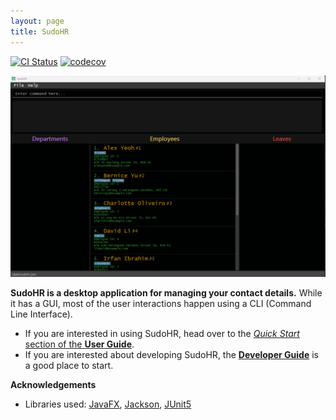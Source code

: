 ```yaml
---
layout: page
title: SudoHR
---
```


[![CI Status](https://github.com/AY2223S2-CS2103T-T17-2/tp/workflows/Java%20CI/badge.svg)](https://github.com/AY2223S2-CS2103T-T17-2/tp/actions)
[![codecov](https://codecov.io/gh/AY2223S2-CS2103T-T17-2/tp/branch/master/graph/badge.svg)](https://codecov.io/gh/AY2223S2-CS2103T-T17-2/tp)

![Ui](images/Ui.png)

**SudoHR is a desktop application for managing your contact details.** While it has a GUI, most of the user interactions happen using a CLI (Command Line Interface).

* If you are interested in using SudoHR, head over to the [_Quick Start_ section of the **User Guide**](UserGuide.html#2-quick-start).
* If you are interested about developing SudoHR, the [**Developer Guide**](DeveloperGuide.html) is a good place to start.


**Acknowledgements**

* Libraries used: [JavaFX](https://openjfx.io/), [Jackson](https://github.com/FasterXML/jackson), [JUnit5](https://github.com/junit-team/junit5)

